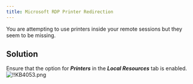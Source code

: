 ```yaml
---
title: Microsoft RDP Printer Redirection
---
```

You are attempting to use printers inside your remote sessions but they seem to be missing.
## Solution
Ensure that the option for ***Printers*** in the ***Local Resources*** tab is enabled.  
![!!KB4053.png](https://webdevolutions.azureedge.net/docs/en/kb/KB4053.png)
